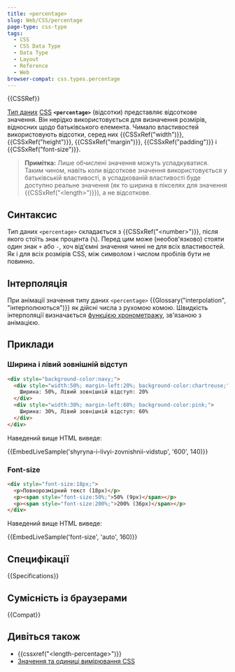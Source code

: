 ```yaml
---
title: <percentage>
slug: Web/CSS/percentage
page-type: css-type
tags:
  - CSS
  - CSS Data Type
  - Data Type
  - Layout
  - Reference
  - Web
browser-compat: css.types.percentage
---
```


{{CSSRef}}

[Тип даних](/uk/docs/Web/CSS/CSS_Types) [CSS](/uk/docs/Web/CSS) **`<percentage>`** (відсотки) представляє відсоткове значення. Він нерідко використовується для визначення розмірів, відносних щодо батьківського елемента. Чимало властивостей використовують відсотки, серед них {{CSSxRef("width")}}, {{CSSxRef("height")}}, {{CSSxRef("margin")}}, {{CSSxRef("padding")}} і {{CSSxRef("font-size")}}.

> **Примітка:** Лише обчислені значення можуть успадкуватися. Таким чином, навіть коли відсоткове значення використовується у батьківській властивості, в успадкованій властивості буде доступно реальне значення (як то ширина в пікселях для значення {{CSSxRef("&lt;length&gt;")}}), а не відсоткове.

## Синтаксис

Тип даних `<percentage>` складається з {{CSSxRef("&lt;number&gt;")}}, після якого стоїть знак процента (`%`). Перед цим може (необов'язково) стояти один знак `+` або `-`, хоч від'ємні значення чинні не для всіх властивостей. Як і для всіх розмірів CSS, між символом і числом пробілів бути не повинно.

## Інтерполяція

При анімації значення типу даних `<percentage>` {{Glossary("interpolation", "інтерполюються")}} як дійсні числа з рухомою комою. Швидкість інтерполяції визначається [функцією хронометражу](/uk/docs/Web/CSS/easing-function), зв'язаною з анімацією.

## Приклади

### Ширина і лівий зовнішній відступ

```html
<div style="background-color:navy;">
  <div style="width:50%; margin-left:20%; background-color:chartreuse;">
    Ширина: 50%, Лівий зовнішній відступ: 20%
  </div>
  <div style="width:30%; margin-left:60%; background-color:pink;">
    Ширина: 30%, Лівий зовнішній відступ: 60%
  </div>
</div>
```

Наведений вище HTML виведе:

{{EmbedLiveSample('shyryna-i-livyi-zovnishnii-vidstup', '600', 140)}}

### Font-size

```html
<div style="font-size:18px;">
  <p>Повнорозмірний текст (18px)</p>
  <p><span style="font-size:50%;">50% (9px)</span></p>
  <p><span style="font-size:200%;">200% (36px)</span></p>
</div>
```

Наведений вище HTML виведе:

{{EmbedLiveSample('font-size', 'auto', 160)}}

## Специфікації

{{Specifications}}

## Сумісність із браузерами

{{Compat}}

## Дивіться також

- {{cssxref("&lt;length-percentage&gt;")}}
- [Значення та одиниці вимірювання CSS](/uk/docs/Web/CSS/CSS_Values_and_Units)
